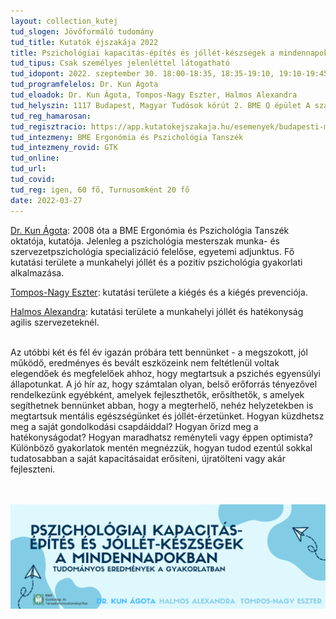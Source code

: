 ```yaml
---
layout: collection_kutej
tud_slogen: Jövőformáló tudomány
tud_title: Kutatók éjszakája 2022
title: Pszichológiai kapacitás-építés és jóllét-készségek a mindennapokban
tud_tipus: Csak személyes jelenléttel látogatható
tud_idopont: 2022. szeptember 30. 18:00-18:35, 18:35-19:10, 19:10-19:45
tud_programfelelos: Dr. Kun Ágota
tud_eloadok: Dr. Kun Ágota, Tompos-Nagy Eszter, Halmos Alexandra
tud_helyszin: 1117 Budapest, Magyar Tudósok körút 2. BME Q épület A szárny Q A102-es terem
tud_reg_hamarosan:
tud_regisztracio: https://app.kutatokejszakaja.hu/esemenyek/budapesti-muszaki-es-gazdasagtudomanyi-egyetem/pszichologiai-kapacitas-epites-es-jollet-keszsegek-a-mindennapokban
tud_intezmeny: BME Ergonómia és Pszichológia Tanszék
tud_intezmeny_rovid: GTK
tud_online:
tud_url:
tud_covid:
tud_reg: igen, 60 fő, Turnusomként 20 fő
date: 2022-03-27
---
```


<a href="https://www.researchgate.net/profile/Agota-Kun" target="_blank"> Dr. Kun Ágota</a>: 2008 óta a BME Ergonómia és Pszichológia Tanszék oktatója, kutatója. Jelenleg a pszichológia mesterszak munka- és szervezetpszichológia specializáció felelőse, egyetemi adjunktus. Fő kutatási területe a munkahelyi jóllét és a pozitív pszichológia gyakorlati alkalmazása.

<a href="https://www.linkedin.com/in/eszter-tompos-nagy-72589067/" target="_blank"> Tompos-Nagy Eszter</a>: kutatási területe a kiégés és a kiégés prevenciója.

<a href="https://www.linkedin.com/in/alexandra-halmos-4927b999/" target="_blank"> Halmos Alexandra</a>: kutatási területe a munkahelyi jóllét és hatékonyság agilis szervezeteknél.

<br>
Az utóbbi két és fél év igazán próbára tett bennünket - a megszokott, jól működő, eredményes és bevált eszközeink nem feltétlenül voltak elegendőek és megfelelőek ahhoz, hogy megtartsuk a pszichés egyensúlyi állapotunkat. A jó hír az, hogy számtalan olyan, belső erőforrás tényezővel rendelkezünk egyébként, amelyek fejleszthetők, erősíthetők, s amelyek segíthetnek bennünket abban, hogy a megterhelő, nehéz helyzetekben is megtartsuk mentális egészségünket és jóllét-érzetünket. Hogyan küzdhetsz meg a saját gondolkodási csapdáiddal? Hogyan őrizd meg a hatékonyságodat? Hogyan maradhatsz reményteli vagy éppen optimista? Különböző gyakorlatok mentén megnézzük, hogyan tudod ezentúl sokkal tudatosabban a saját kapacitásaidat erősíteni, újratölteni vagy akár fejleszteni.

<br><br>
<img src="images/pszichologiai_kapacitas_epites_es_jollet_keszsegek.png" max-width="500" class="center"> 
